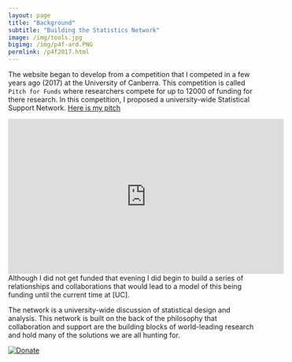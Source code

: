 ```yaml
---
layout: page
title: "Background"
subtitle: "Building the Statistics Network"
image: /img/tools.jpg
bigimg: /img/p4f-ard.PNG
permlink: /p4f2017.html
---
```


The website began to develop from a competition that I competed in a few years ago (2017) at the University of Canberra. This competition is called `Pitch for Funds` where researchers compete for up to $12 000$ of funding for there research. In this competition, I proposed a university-wide Statistical Support Network. [Here is my pitch](https://www.youtube.com/watch?v=2EXo0Iue1es&index=1&list=PLy1v_xE3ZjaA4PFdt_FJNBLljLAiuNTiV)

<iframe width="560" height="315" src="https://www.youtube.com/embed/2EXo0Iue1es?start=29" frameborder="0" allow="accelerometer; autoplay; encrypted-media; gyroscope; picture-in-picture" allowfullscreen></iframe>
Although I did not get funded that evening I did begin to build a series of relationships and collaborations that would lead to a model of this being funding until the current time at [UC].

The network is a university-wide discussion of statistical design and analysis. This network is built on the back of the philosophy that collaboration and support are the building blocks of world-leading research and hold many of the solutions we are all hunting for.

[![Donate](https://img.shields.io/badge/Donate-PayPal-green.svg)](https://paypal.me/ARDavidson?locale.x=en_AU)